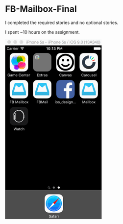 # FB-Mailbox-Final

I completed the required stories and no optional stories.

I spent ~10 hours on the assignment.

![Animated gif demo](https://github.com/tracychu/FB-Mailbox-Final/blob/master/FBMailboxDemo.gif)

